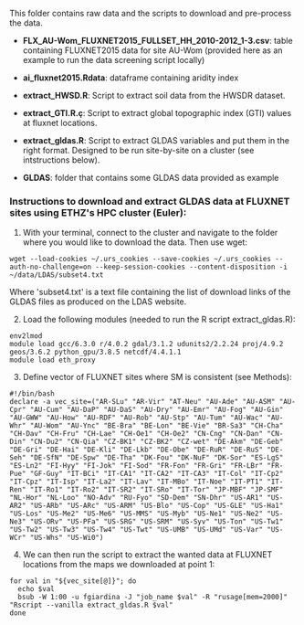 This folder contains raw data and the scripts to download and pre-process the data.

* **FLX_AU-Wom_FLUXNET2015_FULLSET_HH_2010-2012_1-3.csv**: table containing FLUXNET2015 data for site AU-Wom (provided here as an example to run the data screening script locally)

* **ai_fluxnet2015.Rdata**: dataframe containing aridity index

* **extract_HWSD.R**: Script to extract soil data from the HWSDR dataset. 

* **extract_GTI.R.ç**: Script to extract global topographic index (GTI) values at fluxnet locations. 

* **extract_gldas.R**: Script to extract GLDAS variables and put them in the right format. Designed to be run site-by-site on a cluster (see intstructions below).

* **GLDAS**: folder that contains some GLDAS data provided as example 


### Instructions to download and extract GLDAS data at FLUXNET sites using ETHZ's HPC cluster (Euler):

1. With your terminal, connect to the cluster and navigate to the folder where you would like to download the data. Then use wget: 

```
wget --load-cookies ~/.urs_cookies --save-cookies ~/.urs_cookies --auth-no-challenge=on --keep-session-cookies --content-disposition -i ~/data/LDAS/subset4.txt
```

Where 'subset4.txt' is a text file containing the list of download links of the GLDAS files as produced on the LDAS website. 


2. Load the following modules (needed to run the R script extract_gldas.R):

```
env2lmod
module load gcc/6.3.0 r/4.0.2 gdal/3.1.2 udunits2/2.2.24 proj/4.9.2 geos/3.6.2 python_gpu/3.8.5 netcdf/4.4.1.1
module load eth_proxy
```

3. Define vector of FLUXNET sites where SM is consistent (see Methods):

```
#!/bin/bash
declare -a vec_site=("AR-SLu" "AR-Vir" "AT-Neu" "AU-Ade" "AU-ASM" "AU-Cpr" "AU-Cum" "AU-DaP" "AU-DaS" "AU-Dry" "AU-Emr" "AU-Fog" "AU-Gin" "AU-GWW" "AU-How" "AU-RDF" "AU-Rob" "AU-Stp" "AU-Tum" "AU-Wac" "AU-Whr" "AU-Wom" "AU-Ync" "BE-Bra" "BE-Lon" "BE-Vie" "BR-Sa3" "CH-Cha" "CH-Dav" "CH-Fru" "CH-Lae" "CH-Oe1" "CH-Oe2" "CN-Cng" "CN-Dan" "CN-Din" "CN-Du2" "CN-Qia" "CZ-BK1" "CZ-BK2" "CZ-wet" "DE-Akm" "DE-Geb" "DE-Gri" "DE-Hai" "DE-Kli" "DE-Lkb" "DE-Obe" "DE-RuR" "DE-RuS" "DE-Seh" "DE-SfN" "DE-Spw" "DE-Tha" "DK-Fou" "DK-NuF" "DK-Sor" "ES-LgS" "ES-Ln2" "FI-Hyy" "FI-Jok" "FI-Sod" "FR-Fon" "FR-Gri" "FR-LBr" "FR-Pue" "GF-Guy" "IT-BCi" "IT-CA1" "IT-CA2" "IT-CA3" "IT-Col" "IT-Cp2" "IT-Cpz" "IT-Isp" "IT-La2" "IT-Lav" "IT-MBo" "IT-Noe" "IT-PT1" "IT-Ren" "IT-Ro1" "IT-Ro2" "IT-SR2" "IT-SRo" "IT-Tor" "JP-MBF" "JP-SMF" "NL-Hor" "NL-Loo" "NO-Adv" "RU-Fyo" "SD-Dem" "SN-Dhr" "US-AR1" "US-AR2" "US-ARb" "US-ARc" "US-ARM" "US-Blo" "US-Cop" "US-GLE" "US-Ha1" "US-Los" "US-Me2" "US-Me6" "US-MMS" "US-Myb" "US-Ne1" "US-Ne2" "US-Ne3" "US-ORv" "US-PFa" "US-SRG" "US-SRM" "US-Syv" "US-Ton" "US-Tw1" "US-Tw2" "US-Tw3" "US-Tw4" "US-Twt" "US-UMB" "US-UMd" "US-Var" "US-WCr" "US-Whs" "US-Wi0")
```

4. We can then run the script to extract the wanted data at FLUXNET locations from the maps we downloaded at point 1:

```
for val in "${vec_site[@]}"; do
  echo $val
  bsub -W 1:00 -u fgiardina -J "job_name $val" -R "rusage[mem=2000]" "Rscript --vanilla extract_gldas.R $val"
done
```

